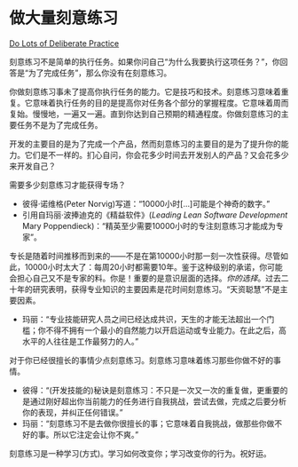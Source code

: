 # 做大量刻意练习
[Do Lots of Deliberate Practice](https://97-things-every-x-should-know.gitbooks.io/97-things-every-programmer-should-know/content/en/thing_22/)

刻意练习不是简单的执行任务。如果你问自己“为什么我要执行这项任务？”，你回答是“为了完成任务”，那么你没有在刻意练习。

你做刻意练习事未了提高你执行任务的能力。它是技巧和技术。刻意练习意味着重复。它意味着执行任务的目的是提高你对任务各个部分的掌握程度。它意味着周而复始。慢慢地，一遍又一遍。直到你达到自己预期的精通程度。你做刻意练习的主要任务不是为了完成任务。

开发的主要目的是为了完成一个产品，然而刻意练习的主要目的是为了提升你的能力。它们是不一样的。扪心自问，你会花多少时间去开发别人的产品？又会花多少来开发自己？

需要多少刻意练习才能获得专场？
- 彼得·诺维格(Peter Norvig)写道：“10000小时[…]可能是个神奇的数字。”
- 引用自玛丽·波捧迪克的《精益软件》(*Leading Lean Software Development* Mary Poppendieck)：“精英至少需要10000小时的专注刻意练习才能成为专家”。

专长是随着时间推移而到来的——不是在第10000小时那一刻一次性获得。尽管如此，10000小时太大了：每周20小时都需要10年。鉴于这种级别的承诺，你可能会担心自己又不是专家的料。你是！重要的是意识层面的选择。*你的选择*。过去二十年的研究表明，获得专业知识的主要因素是花时间刻意练习。“天资聪慧”不是主要因素。
- 玛丽：“专业技能研究人员之间已经达成共识，天生的才能无法超出一个门槛；你不得不拥有一个最小的自然能力以开启运动或专业能力。在此之后，高水平的人往往是工作最努力的人。”

对于你已经很擅长的事情少点刻意练习。刻意练习意味着练习那些你做不好的事情。
- 彼得：“(开发技能的)秘诀是刻意练习：不只是一次又一次的重复做，更重要的是通过刚好超出你当前能力的任务进行自我挑战，尝试去做，完成之后要分析你的表现，并纠正任何错误。”
- 玛丽：“刻意练习不是去做你很擅长的事；它意味着自我挑战，做那些你做不好的事。所以它注定会让你不爽。”

刻意练习是一种学习(方式)。学习如何改变你；学习改变你的行为。祝好运。